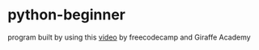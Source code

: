# python-beginner

program built by using this <a href="https://www.youtube.com/watch?v=rfscVS0vtbw" target="_blank">video</a> by freecodecamp and Giraffe Academy
